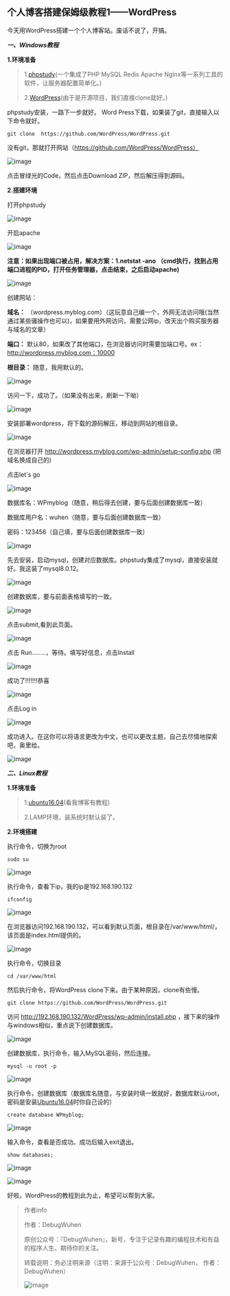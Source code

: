 ## 个人博客搭建保姆级教程1——WordPress

今天用WordPress搭建一个个人博客站。废话不说了，开搞。

 ***一、Windows教程***
 
 **1.环境准备**
 >1.[phpstudy](https://www.xp.cn/)(一个集成了PHP MySQL Redis Apache Nginx等一系列工具的软件，让服务器配置简单化。)
 >
 >2.[WordPress](https://github.com/WordPress/WordPress)(由于是开源项目，我们直接clone就好。)
 
 phpstudy安装，一路下一步就好。
 Word Press下载，如果装了git，直接输入以下命令就好。
 
 ```
 git clone  https://github.com/WordPress/WordPress.git
 ```
 
 没有git，那就打开网站（https://github.com/WordPress/WordPress）
 
![image](https://user-images.githubusercontent.com/48900845/112758340-728b0a00-9020-11eb-8b47-a29bd20749dd.png)

 
点击冒绿光的Code，然后点击Download ZIP，然后解压得到源码。

**2.搭建环境**

打开phpstudy

![image](https://user-images.githubusercontent.com/48900845/112758346-7d459f00-9020-11eb-9d99-ca20dec648c7.png)

开启apache

![image](https://user-images.githubusercontent.com/48900845/112758356-89c9f780-9020-11eb-8e03-c98cd6f0c024.png)

**注意：如果出现端口被占用，解决方案：1.netstat -ano （cmd执行，找到占用端口进程的PID，打开任务管理器，点击结束，之后启动apache)**

![image](https://user-images.githubusercontent.com/48900845/112758374-a403d580-9020-11eb-8cf4-21bf011e40c0.png)

创建网站：

**域名：** （wordpress.myblog.com）（这玩意自己编一个，外网无法访问哦(当然通过某些骚操作也可以)，如果要用外网访问，需要公网ip，改天出个购买服务器与域名的文章）

**端口：** 默认80，如果改了其他端口，在浏览器访问时需要加端口号。ex：http://wordpress.myblog.com：10000

**根目录：** 随意，我用默认的。

![image](https://user-images.githubusercontent.com/48900845/112758379-b2ea8800-9020-11eb-8cf9-06f707938831.png)

访问一下，成功了。（如果没有出来，刷新一下呦）

![image](https://user-images.githubusercontent.com/48900845/112758384-bd0c8680-9020-11eb-89cf-9f9b8491d8df.png)

安装部署wordpress，将下载的源码解压，移动到网站的根目录。

![image](https://user-images.githubusercontent.com/48900845/112758392-c5fd5800-9020-11eb-98b3-161cfb61b17d.png)

在浏览器打开 http://wordpress.myblog.com/wp-admin/setup-config.php (把域名换成自己的)

点击let's go

![image](https://user-images.githubusercontent.com/48900845/112758405-d6153780-9020-11eb-9bf7-93415fa906bd.png)

数据库名：WPmyblog（随意，稍后得去创建，要与后面创建数据库一致）

数据库用户名：wuhen（随意，要与后面创建数据库一致）

密码：123456（自己填，要与后面创建数据库一致）

![image](https://user-images.githubusercontent.com/48900845/112758415-e0373600-9020-11eb-9e69-d6eeb28625fc.png)

先去安装，启动mysql，创建对应数据库。phpstudy集成了mysql，直接安装就好。我这装了mysql8.0.12。

![image](https://user-images.githubusercontent.com/48900845/112758424-e9c09e00-9020-11eb-9416-c72b8865304d.png)


创建数据库，要与前面表格填写的一致。

![image](https://user-images.githubusercontent.com/48900845/112758429-f3e29c80-9020-11eb-948f-6a5bc42b6d27.png)

点击submit,看到此页面。

![image](https://user-images.githubusercontent.com/48900845/112758439-fcd36e00-9020-11eb-81dc-ebe166c24e5d.png)

点击 Run........，等待。填写好信息，点击Install

![image](https://user-images.githubusercontent.com/48900845/112758445-05c43f80-9021-11eb-92cd-cf6ec171ce55.png)

成功了!!!!!!!恭喜

![image](https://user-images.githubusercontent.com/48900845/112758453-0d83e400-9021-11eb-8a4e-c88fd828978c.png)

点击Log in

![image](https://user-images.githubusercontent.com/48900845/112758458-15438880-9021-11eb-8b6f-32b324719cea.png)

成功进入。在这你可以将语言更改为中文，也可以更改主题，自己去尽情地探索吧，奥里给。

![image](https://user-images.githubusercontent.com/48900845/112758469-22f90e00-9021-11eb-8997-ab0281ae7f0c.png)


 ***二、Linux教程***
 
 **1.环境准备**
 >1.[ubuntu16.04](https://blog.csdn.net/qq_43938052/article/details/107326122)(看我博客有教程)
 >
 >2.LAMP环境，装系统时默认装了。

**2.环境搭建**

执行命令，切换为root

```
sudo su
```
![image](https://user-images.githubusercontent.com/48900845/112758491-4ae87180-9021-11eb-94a2-de20edef3832.png)

执行命令，查看下ip，我的ip是192.168.190.132

```
ifconfig
```

![image](https://user-images.githubusercontent.com/48900845/112758500-576cca00-9021-11eb-9cb1-9b2db7bd8930.png)

在浏览器访问192.168.190.132，可以看到默认页面，根目录在/var/www/html/，该页面是index.html提供的。

![image](https://user-images.githubusercontent.com/48900845/112758514-65bae600-9021-11eb-83c7-38b23c17ce85.png)

执行命令，切换目录
```
cd /var/www/html
```
然后执行命令，将WordPress clone下来。由于某种原因，clone有些慢。
```
git clone https://github.com/WordPress/WordPress.git
```
访问 http://192.168.190.132/WordPress/wp-admin/install.php ，接下来的操作与windows相似，重点说下创建数据库。

![image](https://user-images.githubusercontent.com/48900845/112758527-7ff4c400-9021-11eb-8ba5-95dbd8fbec94.png)

创建数据库，执行命令，输入MySQL密码，然后连接。
```
mysql -u root -p
```

![image](https://user-images.githubusercontent.com/48900845/112758534-8c791c80-9021-11eb-9e29-e664df852edd.png)


执行命令，创建数据库（数据库名随意，与安装时填一致就好，数据库默认root，密码是安装[Ubuntu16.04](https://blog.csdn.net/qq_43938052/article/details/107326122)时你自己设的）
```
create database WPmyblog;
```

![image](https://user-images.githubusercontent.com/48900845/112758550-9bf86580-9021-11eb-8f74-9cd8f2002db5.png)

输入命令，查看是否成功。成功后输入exit退出。
```
show databases;
```
![image](https://user-images.githubusercontent.com/48900845/112758562-a9adeb00-9021-11eb-9d99-a311786f9549.png)

![image](https://user-images.githubusercontent.com/48900845/112758567-b2062600-9021-11eb-8f65-7de6bae2bfdd.png)

好啦，WordPress的教程到此为止，希望可以帮到大家。


>作者info
>
>作者：DebugWuhen
>
>原创公众号：『DebugWuhen』，新号，专注于记录有趣的编程技术和有益的程序人生，期待你的关注。
>
>转载说明：务必注明来源（注明：来源于公众号：DebugWuhen， 作者：DebugWuhen）
>
>![image](https://user-images.githubusercontent.com/48900845/112752163-3b0e6480-9004-11eb-899d-66ddef749c2b.png)
